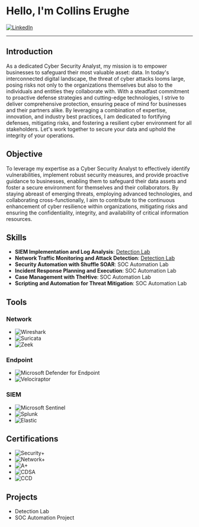 # Hello, I'm Collins Erughe

[![LinkedIn](https://img.shields.io/badge/-LinkedIn-0072b1?style=for-the-badge&logo=linkedin&logoColor=white)](https://www.linkedin.com/in/collins-erughe-3607a1186/)

---

## Introduction

As a dedicated Cyber Security Analyst, my mission is to empower businesses to safeguard their most valuable asset: data. In today's interconnected digital landscape, the threat of cyber attacks looms large, posing risks not only to the organizations themselves but also to the individuals and entities they collaborate with. With a steadfast commitment to proactive defense strategies and cutting-edge technologies, I strive to deliver comprehensive protection, ensuring peace of mind for businesses and their partners alike. By leveraging a combination of expertise, innovation, and industry best practices, I am dedicated to fortifying defenses, mitigating risks, and fostering a resilient cyber environment for all stakeholders. Let's work together to secure your data and uphold the integrity of your operations.

## Objective

To leverage my expertise as a Cyber Security Analyst to effectively identify vulnerabilities, implement robust security measures, and provide proactive guidance to businesses, enabling them to safeguard their data assets and foster a secure environment for themselves and their collaborators. By staying abreast of emerging threats, employing advanced technologies, and collaborating cross-functionally, I aim to contribute to the continuous enhancement of cyber resilience within organizations, mitigating risks and ensuring the confidentiality, integrity, and availability of critical information resources.


## Skills

- **SIEM Implementation and Log Analysis**: [Detection Lab](https://google.com)
- **Network Traffic Monitoring and Attack Detection**: [Detection Lab](https://google.com)
- **Security Automation with Shuffle SOAR**: SOC Automation Lab
- **Incident Response Planning and Execution**: SOC Automation Lab
- **Case Management with TheHive**: SOC Automation Lab
- **Scripting and Automation for Threat Mitigation**: SOC Automation Lab

## Tools

### Network
- ![Wireshark](https://img.shields.io/badge/-Wireshark-1679A7?style=for-the-badge&logo=Wireshark&logoColor=white)
- ![Suricata](https://img.shields.io/badge/-Suricata-EF3B2D?style=for-the-badge&logo=Suricata&logoColor=white)
- ![Zeek](https://img.shields.io/badge/-Zeek-777BB4?style=for-the-badge&logo=Zeek&logoColor=white)

### Endpoint
- ![Microsoft Defender for Endpoint](https://img.shields.io/badge/-Microsoft_Defender_for_Endpoint-00A4EF?style=for-the-badge&logo=Microsoft&logoColor=white)
- ![Velociraptor](https://img.shields.io/badge/-Velociraptor-4B275F?style=for-the-badge&logo=Velociraptor&logoColor=white)

### SIEM
- ![Microsoft Sentinel](https://img.shields.io/badge/-Microsoft_Sentinel-0078D4?style=for-the-badge&logo=Microsoft&logoColor=white)
- ![Splunk](https://img.shields.io/badge/-Splunk-000000?style=for-the-badge&logo=Splunk&logoColor=white)
- ![Elastic](https://img.shields.io/badge/-Elastic-005571?style=for-the-badge&logo=Elastic&logoColor=white)

## Certifications

- ![Security+](https://img.shields.io/badge/-Security%2B-FF0000?style=for-the-badge&logo=CompTIA&logoColor=white)
- ![Network+](https://img.shields.io/badge/-Network%2B-007ACC?style=for-the-badge&logo=CompTIA&logoColor=white)
- ![A+](https://img.shields.io/badge/-A%2B-4D4D4D?style=for-the-badge&logo=CompTIA&logoColor=white)
- ![CDSA](https://img.shields.io/badge/-CDSA-006400?style=for-the-badge&logoColor=white)
- ![CCD](https://img.shields.io/badge/-CCD-000080?style=for-the-badge&logoColor=white)

## Projects

- Detection Lab
- SOC Automation Project
